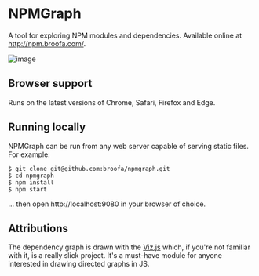 # NPMGraph


A tool for exploring NPM modules and dependencies.  Available online at http://npm.broofa.com/.

![image](https://user-images.githubusercontent.com/164050/31836231-6ab6faca-b589-11e7-9bb9-00ee0b8d90b4.png)

## Browser support

Runs on the latest versions of Chrome, Safari, Firefox and Edge.

## Running locally

NPMGraph can be run from any web server capable of serving static files.  For
example:

```shell
$ git clone git@github.com:broofa/npmgraph.git
$ cd npmgraph
$ npm install
$ npm start
```

... then open http://localhost:9080 in your browser of choice.

## Attributions

The dependency graph is drawn with the [Viz.js](https://github.com/mdaines/viz.js/) which, if you're not familiar with it, is a really slick project.  It's a must-have module for anyone interested in drawing directed graphs in JS.
